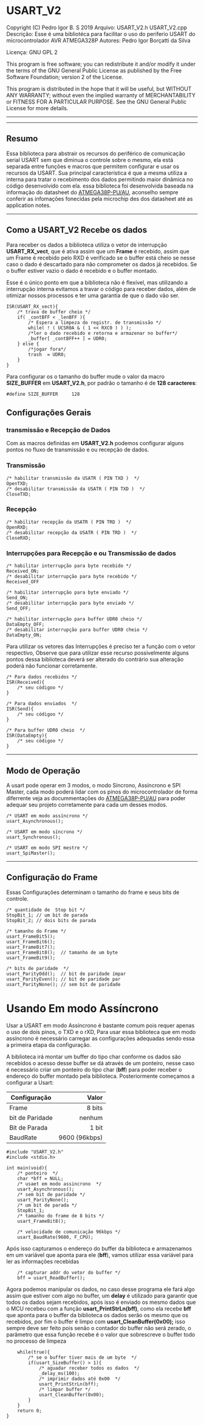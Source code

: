 # USART_V2

Copyright (C) Pedro Igor B. S 2019
Arquivo: USART_V2.h USART_V2.cpp
Descrição: Esse é uma bibliotéca para facilitar o uso do
periferio USART do microcontrolador AVR ATMEGA328P
Autores: Pedro Igor Borçatti da Silva

Licença: GNU GPL 2

This program is free software; you can redistribute it and/or
modify it under the terms of the GNU General Public License as
published by the Free Software Foundation; version 2 of the
License.

This program is distributed in the hope that it will be useful,
but WITHOUT ANY WARRANTY; without even the implied warranty of
MERCHANTABILITY or FITNESS FOR A PARTICULAR PURPOSE.  See the
GNU General Public License for more details.
***
***

## Resumo

Essa biblioteca para abstrair os recursos do periférico de comunicação serial USART sem que diminua o controle sobre o mesmo, ela está separada entre funções e macros que permitem configurar e usar os recursos da USART. Sua principal característica é que a mesma utiliza a interna para tratar o recebimento dos dados permitindo maior dinâmica no código desenvolvido com ela. essa biblioteca foi desenvolvida baseada na informação do datasheet do [ATMEGA38P-PU/AU](http://ww1.microchip.com/downloads/en/DeviceDoc/Atmel-7810-Automotive-Microcontrollers-ATmega328P_Datasheet.pdf), aconselho sempre conferir as infomações fonecidas pela microchip des dos datasheet até as application notes.

---

## Como a  USART_V2 Recebe os dados
Para receber os dados a biblioteca utiliza o vetor de interrupção  **USART_RX_vect**, que é ativa assim que um **Frame** é recebido, assim que um Frame é recebido pelo RXD é verificado se o buffer está cheio se nesse caso o dado é descartado para não comprometer os dados já recebidos. Se o buffer estiver vazio o dado é recebido e o buffer montado.

Esse é o único ponto em que a biblioteca não é flexível, mas utilizando a interrupção interna evitamos a travar o código para receber dados,  além de otimizar nossos processos e ter uma  garantia de que o dado vão ser. 

```
ISR(USART_RX_vect){
	/* trava de buffer cheio */
	if( _contBFF < _lenBFF ){
		/* Espera a limpeza do registr. de transmissão */
		while( ! ( UCSR0A & ( 1 << RXC0 ) ) );
		/*ler o dado recebido e retorna e armazenar no buffer*/
		_buffer[ _contBFF++ ] = UDR0;
	} else {
		/*jogar fora*/
		trash  = UDR0;
	}
}
```

Para configurar os o tamanho do buffer mude o valor da macro **SIZE_BUFFER** em **USART_V2.h**, por padrão o tamanho é de **128 caracteres**:

```
#define SIZE_BUFFER     128
```

## Configurações Gerais
### transmissão e Recepção de Dados

Com as macros definidas em **USART_V2.h** podemos configurar alguns pontos no fluxo de transmissão e ou recepção de dados. 


### **Transmissão**
```
/* habilitar transmissão da USATR ( PIN TXD )  */
OpenTXD;
/* desabilitar transmissão da USATR ( PIN TXD )  */
CloseTXD;
```

### **Recepção**
```
/* habilitar recepção da USATR ( PIN TRD )  */
OpenRXD;
/* desabilitar recepção da USATR ( PIN TRD )  */    
CloseRXD;
```

### **Interrupções para Recepção e ou Transmissão de dados**
```
/* habilitar interrupção para byte recebido */
Received_ON;     
/* desabilitar interrupção para byte recebido */ 
Received_OFF     

/* habilitar interrupção para byte enviado */
Send_ON;
/* desabilitar interrupção para byte enviado */
Send_OFF;

/* habilitar interrupção para buffer UDR0 cheio */
DataEmpty_OFF; 
/* desabilitar interrupção para buffer UDR0 cheio */     
DataEmpty_ON;   
```
Para utilizar os vetores das Interrupções  é preciso ter a função com o vetor respectivo, Observe que para utilizar esse recurso possivelmente alguns pontos dessa biblioteca deverá ser alterado do contrário sua alteração poderá não funcionar corretamente.

```
/* Para dados recebidos */
ISR(Received){
	/* seu códigoo */
}

/* Para dados enviados  */
ISR(Send){
	/* seu códigoo */
}

/* Para buffer UDR0 cheio  */
ISR(DataEmpty){
	/* seu códigoo */
}

```

***

## Modo de Operação

A usart pode operar em 3 modos, o modo Síncrono, Assíncrono e SPI Master, cada modo poderá lidar com os pinos do microcontrolador de forma diferrente veja  as docummentações do [ATMEGA38P-PU/AU](http://ww1.microchip.com/downloads/en/DeviceDoc/Atmel-7810-Automotive-Microcontrollers-ATmega328P_Datasheet.pdf) para poder adequar seu projeto corretamente para cada um desses modos.

```
/* USART em modo assíncrono */
usart_Asynchronous();

/* USART em modo síncrono */
usart_Synchronous();

/* USART em modo SPI mestre */
usart_SpiMaster();
```

***

## Configuração do Frame
Essas Configurações  determinam o tamanho do frame e seus bits de controle.

```
/* quantidade de  Stop bit */
StopBit_1; // um bit de parada
StopBit_2; // dois bits de parada

/* tamanho do Frame */
usart_FrameBit5();
usart_FrameBit6();
usart_FrameBit7();
usart_FrameBit8();	// tamanho de um byte
usart_FrameBit9();

/* bits de paridade  */
usart_ParityOdd();	// bit de paridade ímpar
usart_ParityEven();	// bit de paridade par
usart_ParityNone();	// sem bit de paridade
```


# Usando Em modo Assíncrono
Usar a USART em modo Assíncrono é bastante comum pois requer apenas o uso de dois pinos, o TXD e o rXD, Para usar essa biblioteca que em modo assíncrono é necessário carregar as configurações adequadas sendo essa a primeira etapa da configuração.

A biblioteca irá montar um buffer do tipo char conforme os dados são recebidos o acesso desse buffer se dá através de um ponteiro, nesse caso é necessário criar um ponteiro do tipo char (**bff**)   para poder receber o endereço do buffer montado pela biblioteca. Posteriormente começamos a configurar a Usart:


Configuração	| Valor
----------------| --------:
Frame		| 8 bits
bit de Paridade	| nenhum
Bit de Parada	| 1 bit
BaudRate	| 9600 (96kbps)


```
#include "USART_V2.h"
#include <stdio.h>

int main(void){	
	/* ponteiro  */
	char *bff = NULL;
	/* usaet em modo assincrono  */
	usart_Asynchronous();
	/* sem bit de paridade */
	usart_ParityNone();
	/* um bit de parada */
	StopBit_1;
	/* tamanho do frame de 8 bits */
	usart_FrameBit8();
	
	/* velocidade de comunicação 96kbps */
	usart_BaudRate(9600, F_CPU);				
```

Após isso capturamos o endereço do buffer da biblioteca e armazenamos em um variável que aponta para ele (**bff**), vamos utilizar essa variável para ler as informações recebidas 

	
```
	/* capturar addr do vetor do buffer */
	bff = usart_ReadBuffer();
```


Agora podemos manipular os dados, no caso desse programa ele  fará algo assim que estiver com algo no buffer, um **delay** é utilizado para garantir que todos os dados sejam recebidos, após isso é enviado os mesmo dados que o MCU recebeu com a função **usart_PrintStrLn(bff)**, como ela recebe **bff** que aponta para o buffer da biblioteca os dados serão os mesmo que os recebidos, por fim o buffer é limpo com  **usart_CleanBuffer(0x00);** isso sempre deve ser feito pois senão o contador do buffer não será zerado, o parâmetro que essa função recebe é o valor que sobrescreve o buffer todo  no processo de limpeza  


```
	while(true){
		/* se o buffer tiver mais de um byte  */
		if(usart_SizeBuffer() > 1){
			/* aguadar receber todos os dados  */
			_delay_ms(100);
			/* imprimir dados até 0x00  */
			usart_PrintStrLn(bff);
			/* limpar buffer */
			usart_CleanBuffer(0x00);
		}
	}
	return 0;
}
```
